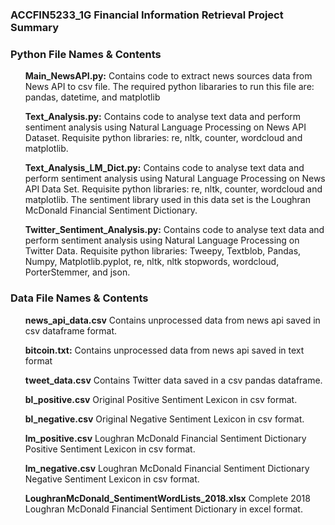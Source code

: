 ### ACCFIN5233_1G Financial Information Retrieval Project Summary

### Python File Names & Contents
<ol> <b>Main_NewsAPI.py:</b> Contains code to extract news sources data from News API to csv file. The required python libararies to run this file are: pandas, datetime, and matplotlib </ol>
<ol> <b>Text_Analysis.py:</b> Contains code to analyse text data and perform sentiment analysis using Natural Language Processing on News API Dataset. Requisite python libraries: re, nltk, counter, wordcloud and matplotlib. </ol>
<ol> <b>Text_Analysis_LM_Dict.py:</b> Contains code to analyse text data and perform sentiment analysis using Natural Language Processing on News API Data Set. Requisite python libraries: re, nltk, counter, wordcloud and matplotlib. The sentiment library used in this data set is the Loughran McDonald Financial Sentiment Dictionary. </ol>
<ol> <b>Twitter_Sentiment_Analysis.py:</b> Contains code to analyse text data and perform sentiment analysis using Natural Language Processing on Twitter Data. Requisite python libraries: Tweepy, Textblob, Pandas, Numpy, Matplotlib.pyplot, re, nltk, nltk stopwords, wordcloud, PorterStemmer, and json. </ol>


### Data File Names & Contents
<ol> <b>news_api_data.csv</b> Contains unprocessed data from news api saved in csv dataframe format. </ol>
<ol> <b>bitcoin.txt:</b> Contains unprocessed data from news api saved in text format </ol>
<ol> <b>tweet_data.csv</b> Contains Twitter data saved in a csv pandas dataframe. </ol>
<ol> <b>bl_positive.csv</b> Original Positive Sentiment Lexicon in csv format. </ol>
<ol> <b>bl_negative.csv</b> Original Negative Sentiment Lexicon in csv format. </ol>
<ol> <b>lm_positive.csv</b> Loughran McDonald Financial Sentiment Dictionary Positive Sentiment Lexicon in csv format. </ol>
<ol> <b>lm_negative.csv</b> Loughran McDonald Financial Sentiment Dictionary Negative Sentiment Lexicon in csv format. </ol>
<ol> <b>LoughranMcDonald_SentimentWordLists_2018.xlsx</b> Complete 2018 Loughran McDonald Financial Sentiment Dictionary in excel format. </ol>
